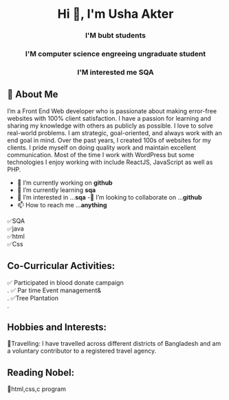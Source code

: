 
<h1 align="center">Hi 👋, I'm Usha Akter</h1>
<h3 align="center"> I'M bubt students</h3>
<h3 align="center">I'M computer science engreeing ungraduate student</h3>
<h3 align="center"> I'M interested me SQA</h3>

## 🚀 About Me
I’m a Front End Web developer who is passionate about making error-free websites with 100% client satisfaction. I have a passion for learning and sharing my knowledge with others as publicly as possible. I love to solve real-world problems. I am strategic, goal-oriented, and always work with an end goal in mind. Over the past years, I created 100s of websites for my clients. I pride myself on doing quality work and maintain excellent communication. Most of the time I work with WordPress but some technologies I enjoy working with include ReactJS, JavaScript as well as PHP. 

- 🔭 I’m currently working on **github**
- 🌱 I’m currently learning **sqa**
- 👀 I’m interested in ...**sqa**
 -💞️ I’m looking to collaborate on ...**github**
- 📫 How to reach me ...**anything**

✅SQA<br>
✅java<br>
✅html<br>
✅Css<br>

## Co-Curricular Activities:
✅ Participated in blood donate campaign<br>.
✅ Par time Event management&<br>.
✅Tree Plantation<br>.
## Hobbies and Interests:
👜Travelling: I have travelled across different districts of Bangladesh and am a voluntary contributor to a
registered travel agency.
## Reading Nobel:
📖html,css,c program
